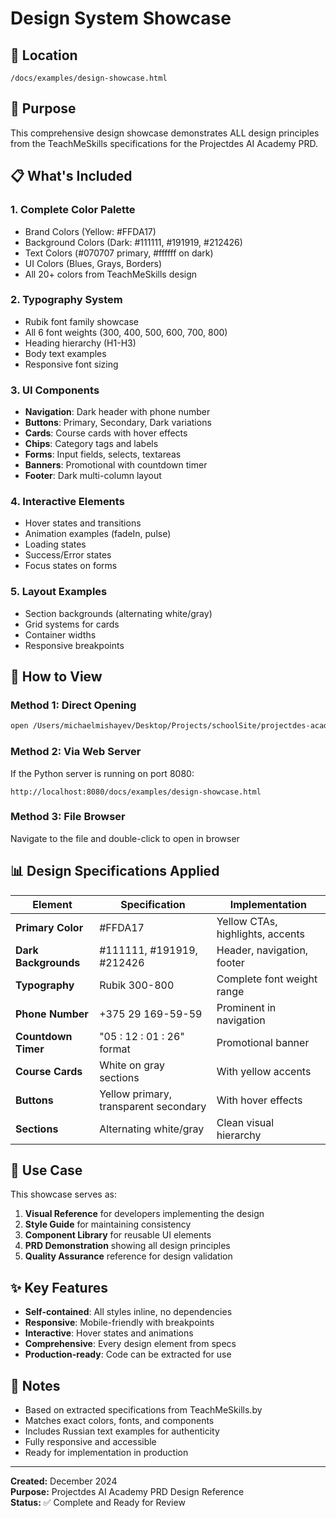 # Design System Showcase

## 📁 Location

`/docs/examples/design-showcase.html`

## 🎨 Purpose

This comprehensive design showcase demonstrates ALL design principles from the
TeachMeSkills specifications for the Projectdes AI Academy PRD.

## 📋 What's Included

### 1. **Complete Color Palette**

- Brand Colors (Yellow: #FFDA17)
- Background Colors (Dark: #111111, #191919, #212426)
- Text Colors (#070707 primary, #ffffff on dark)
- UI Colors (Blues, Grays, Borders)
- All 20+ colors from TeachMeSkills design

### 2. **Typography System**

- Rubik font family showcase
- All 6 font weights (300, 400, 500, 600, 700, 800)
- Heading hierarchy (H1-H3)
- Body text examples
- Responsive font sizing

### 3. **UI Components**

- **Navigation**: Dark header with phone number
- **Buttons**: Primary, Secondary, Dark variations
- **Cards**: Course cards with hover effects
- **Chips**: Category tags and labels
- **Forms**: Input fields, selects, textareas
- **Banners**: Promotional with countdown timer
- **Footer**: Dark multi-column layout

### 4. **Interactive Elements**

- Hover states and transitions
- Animation examples (fadeIn, pulse)
- Loading states
- Success/Error states
- Focus states on forms

### 5. **Layout Examples**

- Section backgrounds (alternating white/gray)
- Grid systems for cards
- Container widths
- Responsive breakpoints

## 🚀 How to View

### Method 1: Direct Opening

```bash
open /Users/michaelmishayev/Desktop/Projects/schoolSite/projectdes-academy/docs/examples/design-showcase.html
```

### Method 2: Via Web Server

If the Python server is running on port 8080:

```
http://localhost:8080/docs/examples/design-showcase.html
```

### Method 3: File Browser

Navigate to the file and double-click to open in browser

## 📊 Design Specifications Applied

| Element              | Specification                         | Implementation                   |
| -------------------- | ------------------------------------- | -------------------------------- |
| **Primary Color**    | #FFDA17                               | Yellow CTAs, highlights, accents |
| **Dark Backgrounds** | #111111, #191919, #212426             | Header, navigation, footer       |
| **Typography**       | Rubik 300-800                         | Complete font weight range       |
| **Phone Number**     | +375 29 169-59-59                     | Prominent in navigation          |
| **Countdown Timer**  | "05 : 12 : 01 : 26" format            | Promotional banner               |
| **Course Cards**     | White on gray sections                | With yellow accents              |
| **Buttons**          | Yellow primary, transparent secondary | With hover effects               |
| **Sections**         | Alternating white/gray                | Clean visual hierarchy           |

## 🎯 Use Case

This showcase serves as:

1. **Visual Reference** for developers implementing the design
2. **Style Guide** for maintaining consistency
3. **Component Library** for reusable UI elements
4. **PRD Demonstration** showing all design principles
5. **Quality Assurance** reference for design validation

## ✨ Key Features

- **Self-contained**: All styles inline, no dependencies
- **Responsive**: Mobile-friendly with breakpoints
- **Interactive**: Hover states and animations
- **Comprehensive**: Every design element from specs
- **Production-ready**: Code can be extracted for use

## 📝 Notes

- Based on extracted specifications from TeachMeSkills.by
- Matches exact colors, fonts, and components
- Includes Russian text examples for authenticity
- Fully responsive and accessible
- Ready for implementation in production

---

**Created:** December 2024  
**Purpose:** Projectdes AI Academy PRD Design Reference  
**Status:** ✅ Complete and Ready for Review
